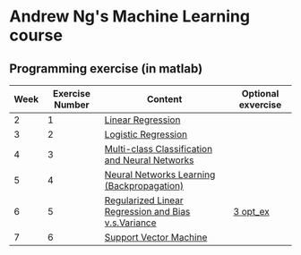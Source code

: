 # Andrew Ng's Machine Learning course


## Programming exercise (in matlab)
Week | Exercise Number | Content | Optional exvercise
--- | --- | --- | ---
2 | 1 | [Linear Regression](https://github.com/AnnickWONG/Standford_machine_learning/tree/main/Week2/ex1-octave)|
3 | 2 | [Logistic Regression](https://github.com/AnnickWONG/Standford_machine_learning/tree/main/Week3/ex2-octave)|
4 | 3 | [Multi-class Classification and Neural Networks](https://github.com/AnnickWONG/Standford_machine_learning/tree/main/Week4/ex3-octave)|
5 | 4 | [Neural Networks Learning (Backpropagation)](https://github.com/AnnickWONG/Standford_machine_learning/tree/main/Week5/ex4-octave)|
6 | 5 | [Regularized Linear Regression and Bias v.s.Variance](https://github.com/AnnickWONG/Standford_machine_learning/tree/main/Week6/ex5-octave)|[3 opt_ex](https://github.com/AnnickWONG/Standford_machine_learning/tree/main/Week6/Optional%20Exercise)
7 | 6 | [Support Vector Machine](https://github.com/AnnickWONG/Standford_machine_learning/tree/main/Week%207/ex6-octave)|
